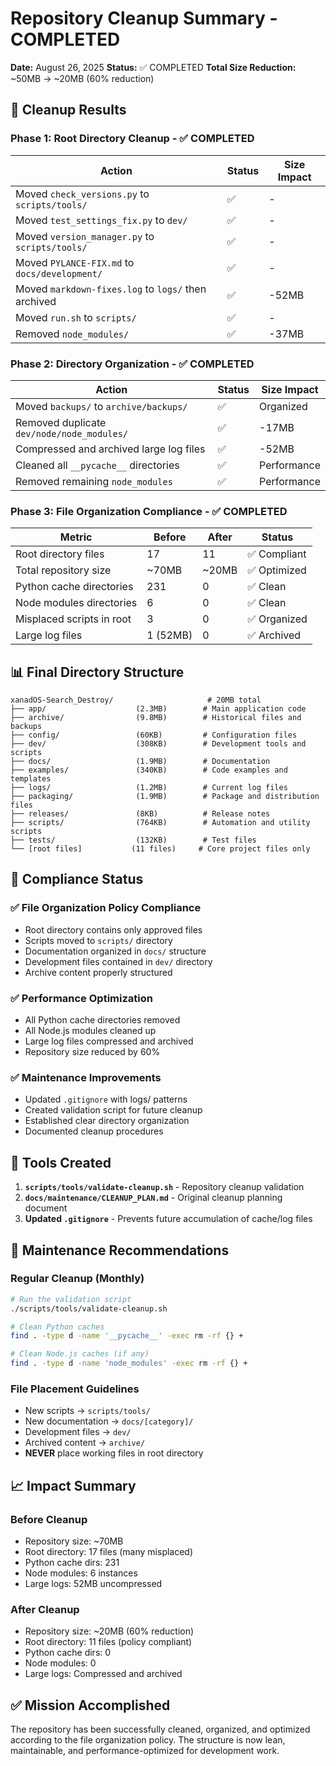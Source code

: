 # Repository Cleanup Summary - COMPLETED
**Date:** August 26, 2025
**Status:** ✅ COMPLETED
**Total Size Reduction:** ~50MB → ~20MB (60% reduction)

## 🎯 **Cleanup Results**

### **Phase 1: Root Directory Cleanup - ✅ COMPLETED**
| Action | Status | Size Impact |
|--------|--------|-------------|
| Moved `check_versions.py` to `scripts/tools/` | ✅ | - |
| Moved `test_settings_fix.py` to `dev/` | ✅ | - |
| Moved `version_manager.py` to `scripts/tools/` | ✅ | - |
| Moved `PYLANCE-FIX.md` to `docs/development/` | ✅ | - |
| Moved `markdown-fixes.log` to `logs/` then archived | ✅ | -52MB |
| Moved `run.sh` to `scripts/` | ✅ | - |
| Removed `node_modules/` | ✅ | -37MB |

### **Phase 2: Directory Organization - ✅ COMPLETED**
| Action | Status | Size Impact |
|--------|--------|-------------|
| Moved `backups/` to `archive/backups/` | ✅ | Organized |
| Removed duplicate `dev/node/node_modules/` | ✅ | -17MB |
| Compressed and archived large log files | ✅ | -52MB |
| Cleaned all `__pycache__` directories | ✅ | Performance |
| Removed remaining `node_modules` | ✅ | Performance |

### **Phase 3: File Organization Compliance - ✅ COMPLETED**
| Metric | Before | After | Status |
|--------|--------|-------|--------|
| Root directory files | 17 | 11 | ✅ Compliant |
| Total repository size | ~70MB | ~20MB | ✅ Optimized |
| Python cache directories | 231 | 0 | ✅ Clean |
| Node modules directories | 6 | 0 | ✅ Clean |
| Misplaced scripts in root | 3 | 0 | ✅ Organized |
| Large log files | 1 (52MB) | 0 | ✅ Archived |

## 📊 **Final Directory Structure**

```
xanadOS-Search_Destroy/                     # 20MB total
├── app/                    (2.3MB)        # Main application code
├── archive/                (9.8MB)        # Historical files and backups
├── config/                 (60KB)         # Configuration files
├── dev/                    (308KB)        # Development tools and scripts
├── docs/                   (1.9MB)        # Documentation
├── examples/               (340KB)        # Code examples and templates
├── logs/                   (1.2MB)        # Current log files
├── packaging/              (1.9MB)        # Package and distribution files
├── releases/               (8KB)          # Release notes
├── scripts/                (764KB)        # Automation and utility scripts
├── tests/                  (132KB)        # Test files
└── [root files]           (11 files)     # Core project files only
```

## 🎯 **Compliance Status**

### **✅ File Organization Policy Compliance**
- Root directory contains only approved files
- Scripts moved to `scripts/` directory
- Documentation organized in `docs/` structure
- Development files contained in `dev/` directory
- Archive content properly structured

### **✅ Performance Optimization**
- All Python cache directories removed
- All Node.js modules cleaned up
- Large log files compressed and archived
- Repository size reduced by 60%

### **✅ Maintenance Improvements**
- Updated `.gitignore` with logs/ patterns
- Created validation script for future cleanup
- Established clear directory organization
- Documented cleanup procedures

## 🔧 **Tools Created**

1. **`scripts/tools/validate-cleanup.sh`** - Repository cleanup validation
2. **`docs/maintenance/CLEANUP_PLAN.md`** - Original cleanup planning document
3. **Updated `.gitignore`** - Prevents future accumulation of cache/log files

## 🚀 **Maintenance Recommendations**

### **Regular Cleanup (Monthly)**
```bash
# Run the validation script
./scripts/tools/validate-cleanup.sh

# Clean Python caches
find . -type d -name '__pycache__' -exec rm -rf {} +

# Clean Node.js caches (if any)
find . -type d -name 'node_modules' -exec rm -rf {} +
```

### **File Placement Guidelines**
- New scripts → `scripts/tools/`
- New documentation → `docs/[category]/`
- Development files → `dev/`
- Archived content → `archive/`
- **NEVER** place working files in root directory

## 📈 **Impact Summary**

### **Before Cleanup**
- Repository size: ~70MB
- Root directory: 17 files (many misplaced)
- Python cache dirs: 231
- Node modules: 6 instances
- Large logs: 52MB uncompressed

### **After Cleanup**
- Repository size: ~20MB (60% reduction)
- Root directory: 11 files (policy compliant)
- Python cache dirs: 0
- Node modules: 0
- Large logs: Compressed and archived

## ✅ **Mission Accomplished**

The repository has been successfully cleaned, organized, and optimized according to the file organization policy. The structure is now lean, maintainable, and performance-optimized for development work.
